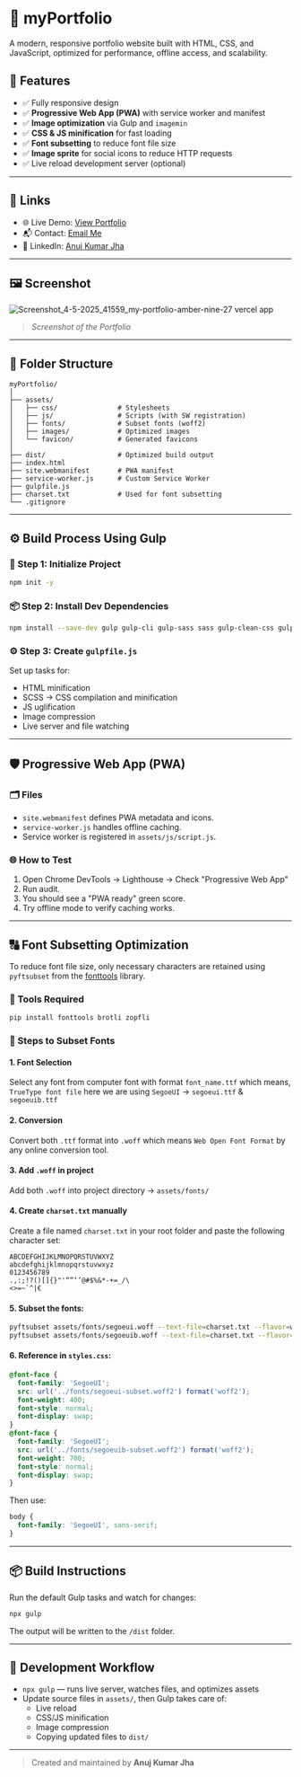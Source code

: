 
# 📁 myPortfolio

A modern, responsive portfolio website built with HTML, CSS, and JavaScript, optimized for performance, offline access, and scalability.

## 🚀 Features

- ✅ Fully responsive design
- ✅ **Progressive Web App (PWA)** with service worker and manifest
- ✅ **Image optimization** via Gulp and `imagemin`
- ✅ **CSS & JS minification** for fast loading
- ✅ **Font subsetting** to reduce font file size
- ✅ **Image sprite** for social icons to reduce HTTP requests
- ✅ Live reload development server (optional)

---

## 🔗 Links

- 🌐 Live Demo: [View Portfolio](https://my-portfolio-amber-nine-27.vercel.app/)
- 📬 Contact: [Email Me](mailto:anujjha2106@gmail.com)
- 💼 LinkedIn: [Anuj Kumar Jha](https://www.linkedin.com/in/itsjhaanuj21/)

---

## 🖼️ Screenshot
![Screenshot_4-5-2025_41559_my-portfolio-amber-nine-27 vercel app](https://github.com/user-attachments/assets/cef96e95-a1f9-4625-9279-14eab7a9855d)

> _Screenshot of the Portfolio_

---

## 📁 Folder Structure

```
myPortfolio/
│
├── assets/
│   ├── css/               # Stylesheets
│   ├── js/                # Scripts (with SW registration)
│   ├── fonts/             # Subset fonts (woff2)
│   ├── images/            # Optimized images
│   └── favicon/           # Generated favicons
│
├── dist/                  # Optimized build output
├── index.html
├── site.webmanifest       # PWA manifest
├── service-worker.js      # Custom Service Worker
├── gulpfile.js
├── charset.txt            # Used for font subsetting
└── .gitignore
```

---

## ⚙️ Build Process Using Gulp

### 🔧 Step 1: Initialize Project

```bash
npm init -y
```

### 📦 Step 2: Install Dev Dependencies

```bash
npm install --save-dev gulp gulp-cli gulp-sass sass gulp-clean-css gulp-uglify gulp-imagemin imagemin-mozjpeg imagemin-pngquant imagemin-svgo gulp-rename gulp-htmlmin gulp-connect
```

### ⚙️ Step 3: Create `gulpfile.js`

Set up tasks for:

- HTML minification
- SCSS → CSS compilation and minification
- JS uglification
- Image compression
- Live server and file watching

---

## 🛡️ Progressive Web App (PWA)

### 🗂️ Files

- `site.webmanifest` defines PWA metadata and icons.
- `service-worker.js` handles offline caching.
- Service worker is registered in `assets/js/script.js`.

### 🌐 How to Test

1. Open Chrome DevTools → Lighthouse → Check "Progressive Web App"
2. Run audit.
3. You should see a "PWA ready" green score.
4. Try offline mode to verify caching works.

---

## 🔠 Font Subsetting Optimization

To reduce font file size, only necessary characters are retained using `pyftsubset` from the [fonttools](https://github.com/fonttools/fonttools) library.

### 🧰 Tools Required

```bash
pip install fonttools brotli zopfli
```

### 📜 Steps to Subset Fonts

#### 1. Font Selection  

Select any font from computer font with format `font_name.ttf` which means, `TrueType font file` here we are using `SegoeUI` -> `segoeui.ttf` & `segoeuib.ttf`

#### 2. Conversion 

Convert both `.ttf` format into `.woff` which means `Web Open Font Format` by any online conversion tool.

#### 3. Add `.woff` in project

Add both `.woff` into project directory -> `assets/fonts/`

#### 4. Create `charset.txt` manually

Create a file named `charset.txt` in your root folder and paste the following character set:

```
ABCDEFGHIJKLMNOPQRSTUVWXYZ
abcdefghijklmnopqrstuvwxyz
0123456789
.,:;!?()[]{}"'“”‘’@#$%&*-+=_/\
<>=~`^|€
```

#### 5. Subset the fonts:

```bash
pyftsubset assets/fonts/segoeui.woff --text-file=charset.txt --flavor=woff2 --output-file=assets/fonts/segoeui-subset.woff2 --with-zopfli
pyftsubset assets/fonts/segoeuib.woff --text-file=charset.txt --flavor=woff2 --output-file=assets/fonts/segoeuib-subset.woff2 --with-zopfli
```

#### 6. Reference in `styles.css`:

```css
@font-face {
  font-family: 'SegoeUI';
  src: url('../fonts/segoeui-subset.woff2') format('woff2');
  font-weight: 400;
  font-style: normal;
  font-display: swap;
}
@font-face {
  font-family: 'SegoeUI';
  src: url('../fonts/segoeuib-subset.woff2') format('woff2');
  font-weight: 700;
  font-style: normal;
  font-display: swap;
}

```

Then use:

```css
body {
  font-family: 'SegoeUI', sans-serif;
}
```

---

## 📦 Build Instructions

Run the default Gulp tasks and watch for changes:

```bash
npx gulp
```

The output will be written to the `/dist` folder.

---

## 🧪 Development Workflow

- `npx gulp` — runs live server, watches files, and optimizes assets
- Update source files in `assets/`, then Gulp takes care of:
  - Live reload
  - CSS/JS minification
  - Image compression
  - Copying updated files to `dist/`

---

> Created and maintained by **Anuj Kumar Jha**
